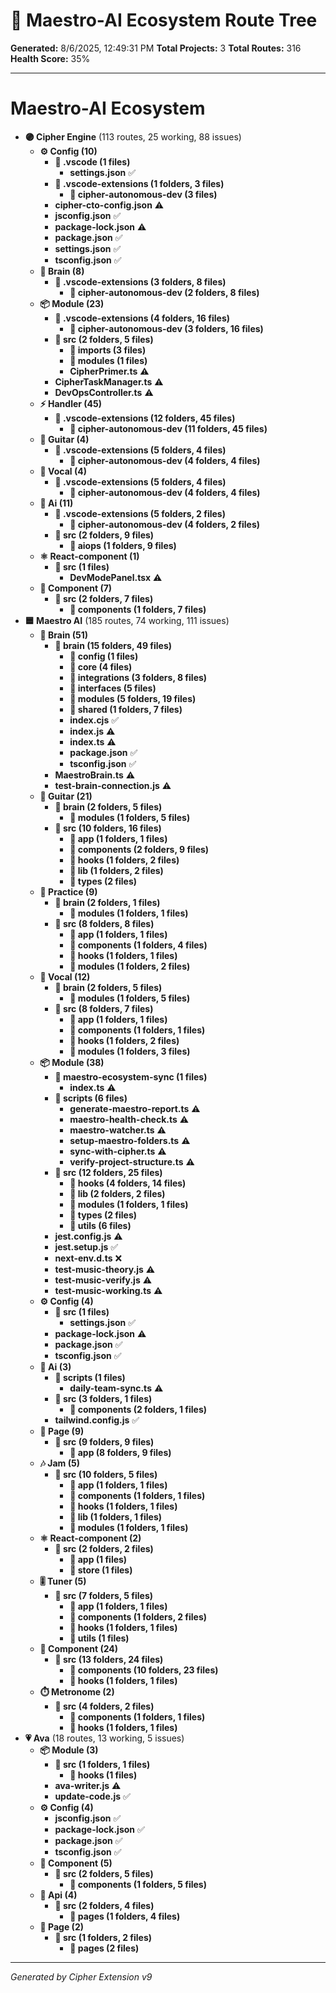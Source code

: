 # 🌳 Maestro-AI Ecosystem Route Tree

**Generated:** 8/6/2025, 12:49:31 PM
**Total Projects:** 3
**Total Routes:** 316
**Health Score:** 35%

---

# **Maestro-AI Ecosystem**
  - **🟣 Cipher Engine** (113 routes, 25 working, 88 issues)
    - **⚙️ Config (10)**
      - **📁 .vscode (1 files)**
        - **settings.json** ✅
      - **📁 .vscode-extensions (1 folders, 3 files)**
        - **📁 cipher-autonomous-dev (3 files)**
      - **cipher-cto-config.json** ⚠️
      - **jsconfig.json** ✅
      - **package-lock.json** ⚠️
      - **package.json** ✅
      - **settings.json** ✅
      - **tsconfig.json** ✅
    - **🧠 Brain (8)**
      - **📁 .vscode-extensions (3 folders, 8 files)**
        - **📁 cipher-autonomous-dev (2 folders, 8 files)**
    - **📦 Module (23)**
      - **📁 .vscode-extensions (4 folders, 16 files)**
        - **📁 cipher-autonomous-dev (3 folders, 16 files)**
      - **📁 src (2 folders, 5 files)**
        - **📁 imports (3 files)**
        - **📁 modules (1 files)**
        - **CipherPrimer.ts** ⚠️
      - **CipherTaskManager.ts** ⚠️
      - **DevOpsController.ts** ⚠️
    - **⚡ Handler (45)**
      - **📁 .vscode-extensions (12 folders, 45 files)**
        - **📁 cipher-autonomous-dev (11 folders, 45 files)**
    - **🎸 Guitar (4)**
      - **📁 .vscode-extensions (5 folders, 4 files)**
        - **📁 cipher-autonomous-dev (4 folders, 4 files)**
    - **🎤 Vocal (4)**
      - **📁 .vscode-extensions (5 folders, 4 files)**
        - **📁 cipher-autonomous-dev (4 folders, 4 files)**
    - **🤖 Ai (11)**
      - **📁 .vscode-extensions (5 folders, 2 files)**
        - **📁 cipher-autonomous-dev (4 folders, 2 files)**
      - **📁 src (2 folders, 9 files)**
        - **📁 aiops (1 folders, 9 files)**
    - **⚛️ React-component (1)**
      - **📁 src (1 files)**
        - **DevModePanel.tsx** ⚠️
    - **🧩 Component (7)**
      - **📁 src (2 folders, 7 files)**
        - **📁 components (1 folders, 7 files)**
  - **🟦 Maestro AI** (185 routes, 74 working, 111 issues)
    - **🧠 Brain (51)**
      - **📁 brain (15 folders, 49 files)**
        - **📁 config (1 files)**
        - **📁 core (4 files)**
        - **📁 integrations (3 folders, 8 files)**
        - **📁 interfaces (5 files)**
        - **📁 modules (5 folders, 19 files)**
        - **📁 shared (1 folders, 7 files)**
        - **index.cjs** ✅
        - **index.js** ⚠️
        - **index.ts** ⚠️
        - **package.json** ✅
        - **tsconfig.json** ✅
      - **MaestroBrain.ts** ⚠️
      - **test-brain-connection.js** ⚠️
    - **🎸 Guitar (21)**
      - **📁 brain (2 folders, 5 files)**
        - **📁 modules (1 folders, 5 files)**
      - **📁 src (10 folders, 16 files)**
        - **📁 app (1 folders, 1 files)**
        - **📁 components (2 folders, 9 files)**
        - **📁 hooks (1 folders, 2 files)**
        - **📁 lib (1 folders, 2 files)**
        - **📁 types (2 files)**
    - **🎵 Practice (9)**
      - **📁 brain (2 folders, 1 files)**
        - **📁 modules (1 folders, 1 files)**
      - **📁 src (8 folders, 8 files)**
        - **📁 app (1 folders, 1 files)**
        - **📁 components (1 folders, 4 files)**
        - **📁 hooks (1 folders, 1 files)**
        - **📁 modules (1 folders, 2 files)**
    - **🎤 Vocal (12)**
      - **📁 brain (2 folders, 5 files)**
        - **📁 modules (1 folders, 5 files)**
      - **📁 src (8 folders, 7 files)**
        - **📁 app (1 folders, 1 files)**
        - **📁 components (1 folders, 1 files)**
        - **📁 hooks (1 folders, 2 files)**
        - **📁 modules (1 folders, 3 files)**
    - **📦 Module (38)**
      - **📁 maestro-ecosystem-sync (1 files)**
        - **index.ts** ⚠️
      - **📁 scripts (6 files)**
        - **generate-maestro-report.ts** ⚠️
        - **maestro-health-check.ts** ⚠️
        - **maestro-watcher.ts** ⚠️
        - **setup-maestro-folders.ts** ⚠️
        - **sync-with-cipher.ts** ⚠️
        - **verify-project-structure.ts** ⚠️
      - **📁 src (12 folders, 25 files)**
        - **📁 hooks (4 folders, 14 files)**
        - **📁 lib (2 folders, 2 files)**
        - **📁 modules (1 folders, 1 files)**
        - **📁 types (2 files)**
        - **📁 utils (6 files)**
      - **jest.config.js** ⚠️
      - **jest.setup.js** ✅
      - **next-env.d.ts** ❌
      - **test-music-theory.js** ⚠️
      - **test-music-verify.js** ⚠️
      - **test-music-working.ts** ⚠️
    - **⚙️ Config (4)**
      - **📁 src (1 files)**
        - **settings.json** ✅
      - **package-lock.json** ⚠️
      - **package.json** ✅
      - **tsconfig.json** ✅
    - **🤖 Ai (3)**
      - **📁 scripts (1 files)**
        - **daily-team-sync.ts** ⚠️
      - **📁 src (3 folders, 1 files)**
        - **📁 components (2 folders, 1 files)**
      - **tailwind.config.js** ✅
    - **📄 Page (9)**
      - **📁 src (9 folders, 9 files)**
        - **📁 app (8 folders, 9 files)**
    - **🎶 Jam (5)**
      - **📁 src (10 folders, 5 files)**
        - **📁 app (1 folders, 1 files)**
        - **📁 components (1 folders, 1 files)**
        - **📁 hooks (1 folders, 1 files)**
        - **📁 lib (1 folders, 1 files)**
        - **📁 modules (1 folders, 1 files)**
    - **⚛️ React-component (2)**
      - **📁 src (2 folders, 2 files)**
        - **📁 app (1 files)**
        - **📁 store (1 files)**
    - **🎚️ Tuner (5)**
      - **📁 src (7 folders, 5 files)**
        - **📁 app (1 folders, 1 files)**
        - **📁 components (1 folders, 2 files)**
        - **📁 hooks (1 folders, 1 files)**
        - **📁 utils (1 files)**
    - **🧩 Component (24)**
      - **📁 src (13 folders, 24 files)**
        - **📁 components (10 folders, 23 files)**
        - **📁 hooks (1 folders, 1 files)**
    - **⏱️ Metronome (2)**
      - **📁 src (4 folders, 2 files)**
        - **📁 components (1 folders, 1 files)**
        - **📁 hooks (1 folders, 1 files)**
  - **💗 Ava** (18 routes, 13 working, 5 issues)
    - **📦 Module (3)**
      - **📁 src (1 folders, 1 files)**
        - **📁 hooks (1 files)**
      - **ava-writer.js** ⚠️
      - **update-code.js** ✅
    - **⚙️ Config (4)**
      - **jsconfig.json** ✅
      - **package-lock.json** ✅
      - **package.json** ✅
      - **tsconfig.json** ✅
    - **🧩 Component (5)**
      - **📁 src (2 folders, 5 files)**
        - **📁 components (1 folders, 5 files)**
    - **🔌 Api (4)**
      - **📁 src (2 folders, 4 files)**
        - **📁 pages (1 folders, 4 files)**
    - **📄 Page (2)**
      - **📁 src (1 folders, 2 files)**
        - **📁 pages (2 files)**

---
*Generated by Cipher Extension v9*